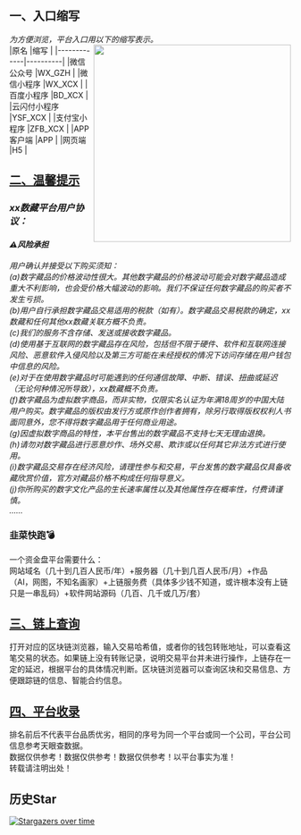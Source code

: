  ## 一、入口缩写
 *为方便浏览，平台入口用以下的缩写表示。*  
 [<img align="right" src="https://s2.loli.net/2022/09/13/1pfEevV7ADNXPdb.png" width="353px" />](https://baike.baidu.com/item/NFT/56358612?fr=aladdin/)
|原名         |缩写       |
|-------------|----------|
|微信公众号   |WX_GZH     | 
|微信小程序   |WX_XCX     | 
|百度小程序   |BD_XCX     |
|云闪付小程序 |YSF_XCX    |
|支付宝小程序 |ZFB_XCX    |
|APP客户端    |APP       |
|网页端       |H5        |

## [二、温馨提示](https://mp.weixin.qq.com/s/4lvjhIuO_1RxNTNk2o81ZA)     
### *xx数藏平台用户协议：*     
#### *⚠️风险承担*  
*用户确认并接受以下购买须知：    
(a)数字藏品的价格波动性很大。其他数字藏品的价格波动可能会对数字藏品造成重大不利影响，也会受价格大幅波动的影响。我们不保证任何数字藏品的购买者不发生亏损。     
(b)用户自行承担数字藏品交易适用的税款（如有）。数字藏品交易税款的确定，xx数藏和任何其他xx数藏关联方概不负责。    
(c)我们的服务不含存储、发送或接收数字藏品。     
(d)使用基于互联网的数字藏品存在风险，包括但不限于硬件、软件和互联网连接风险、恶意软件入侵风险以及第三方可能在未经授权的情况下访问存储在用户钱包中信息的风险。    
(e)对于在使用数字藏品时可能遇到的任何通信故障、中断、错误、扭曲或延迟（无论何种情况所导致），xx数藏概不负责。   
(f)数字藏品为虚拟数字商品，而非实物，仅限实名认证为年满18周岁的中国大陆用户购买。数字藏品的版权由发行方或原作创作者拥有，除另行取得版权权利人书面同意外，您不得将数字藏品用于任何商业用途。   
(g)因虚拟数字商品的特性，本平台售出的数字藏品不支持七天无理由退换。   
(h)请勿对数字藏品进行恶意炒作、场外交易、欺诈或以任何其它非法方式进行使用。    
(i)数字藏品交易存在经济风险，请理性参与和交易，平台发售的数字藏品仅具备收藏欣赏价值，官方对藏品价格不构成任何指导意义。   
(j)你所购买的数字文化产品的生长速率属性以及其他属性存在概率性，付费请谨慎。      
……*
### 韭菜快跑💣    
一个资金盘平台需要什么：   
网站域名（几十到几百人民币/年）+服务器（几十到几百人民币/月）+作品（AI，网图，不知名画家）+上链服务费（具体多少钱不知道，或许根本没有上链只是一串乱码）+软件网站源码（几百、几千或几万/套）  

 ## [三、链上查询](https://github.com/KPI0/NFT/tree/main/blockchain)
 打开对应的区块链浏览器，输入交易哈希值，或者你的钱包转账地址，可以查看这笔交易的状态。如果链上没有转账记录，说明交易平台并未进行操作，上链存在一定的延迟，根据平台的具体情况判断。区块链浏览器可以查询区块和交易信息、方便跟踪链的信息、智能合约信息。

 ## [四、平台收录](https://github.com/KPI0/NFT/tree/main/platform%20collection)
 排名前后不代表平台品质优劣，相同的序号为同一个平台或同一个公司，平台公司信息参考天眼查数据。   
 数据仅供参考！数据仅供参考！数据仅供参考！以平台事实为准！      
 转载请注明出处！     
 
## 历史Star
[![Stargazers over time](https://starchart.cc/KPI0/NFT.svg)](https://starchart.cc/KPI0/NFT)
